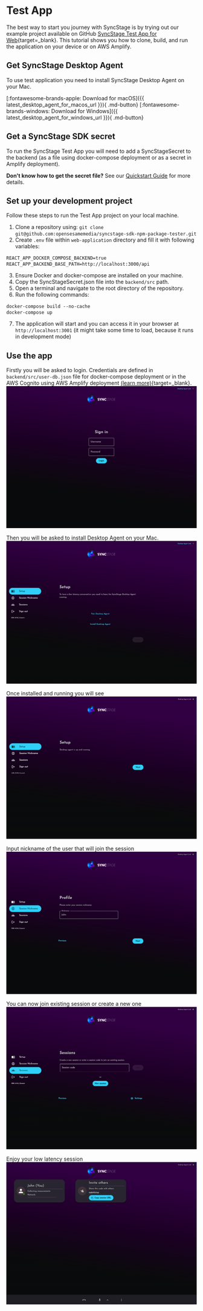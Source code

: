# Test App

The best way to start you journey with SyncStage is by trying out our example project available on GitHub [SyncStage Test App for Web](https://github.com/opensesamemedia/syncstage-sdk-npm-package-tester){target=_blank}.
This tutorial shows you how to clone, build, and run the application on your device or on AWS Amplify.


## Get SyncStage Desktop Agent

To use test application you need to install SyncStage Desktop Agent on your Mac.

[:fontawesome-brands-apple: Download for macOS]({{ latest_desktop_agent_for_macos_url }}){ .md-button}
[:fontawesome-brands-windows: Download for Windows]({{ latest_desktop_agent_for_windows_url }}){ .md-button}

## Get a SyncStage SDK secret

To run the SyncStage Test App you will need to add a SyncStageSecret to the backend (as a file using docker-compose deployment or as a secret in Amplify deployment).

**Don't know how to get the secret file?** See our [Quickstart Guide](quickstart.md) for more details.


## Set up your development project
Follow these steps to run the Test App project on your local machine.

1. Clone a repository using: `git clone git@github.com:opensesamemedia/syncstage-sdk-npm-package-tester.git`
2. Create `.env` file within `web-application` directory and fill it with following variables:
```
REACT_APP_DOCKER_COMPOSE_BACKEND=true
REACT_APP_BACKEND_BASE_PATH=http://localhost:3000/api
```
3. Ensure Docker and docker-compose are installed on your machine.
4. Copy the SyncStageSecret.json file into the `backend/src` path.
5. Open a terminal and navigate to the root directory of the repository.
6. Run the following commands:
```
docker-compose build --no-cache
docker-compose up
```
7. The application will start and you can access it in your browser at `http://localhost:3001` (it might take some time to load, because it runs in development mode)

## Use the app

Firstly you will be asked to login. Credentials are defined in `backend/src/user-db.json` file for docker-compose deployment or in the AWS Cognito using AWS Amplify deployment [(learn more)](https://github.com/opensesamemedia/syncstage-sdk-npm-package-tester){target=_blank}.
![alt Install Desktop Agent](../assets/browser/login.png "Login")

Then you will be asked to install Desktop Agent on your Mac.
![alt Install Desktop Agent](../assets/browser/setup-1.png "Install Desktop Agent")

Once installed and running you will see
![alt Install Desktop Agent Installed](../assets/browser/setup-2.png "Install Desktop Agent Installed")

Input nickname of the user that will join the session
![alt Nickname](../assets/browser/profile.png "Nickname")

You can now join existing session or create a new one
![alt Nickname](../assets/browser/join-or-create.png "Join or create")

Enjoy your low latency session
![alt Session](../assets/browser/session.png "Session")

